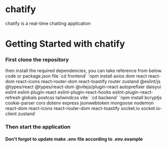 # chatify
chatify is a real-time chatting application
# Getting Started with chatify
<h3>First clone the repository</h3>
then install the required dependencies, you can take reference from below code or package.json file
`cd frontend` 
`npm install axios dom react react-dom react-icons react-router-dom react-toastify router zustand @eslint/js @types/react @types/react-dom @vitejs/plugin-react autoprefixer daisyui eslint eslint-plugin-react eslint-plugin-react-hooks eslint-plugin-react-refresh globals postcss tailwindcss vite` 
`cd backend`
`npm install bcryptjs cookie-parser cors dotenv express jsonwebtoken mongoose nodemon react-dom react-icons react-router-dom react-toastify socket.io socket.io-client zustand`
<h3>Then start the application</h3>
<h4>Don't forgot to update make .env file according to .env.example</h4>